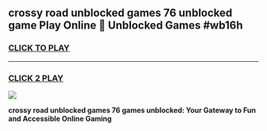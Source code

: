 
## crossy road unblocked games 76 unblocked game Play Online 👋 Unblocked Games #wb16h
<h3>
<a href="https://premium.freeplayer.one?title=crossy_road_unblocked_games_76&ref=21F">CLICK TO PLAY</a></h3>
<hr>

<h3>
<a href="https://premium.freeplayer.one?title=crossy_road_unblocked_games_76&ref=21F">CLICK 2 PLAY</a>
  
</h3>

<a href="https://premium.freeplayer.one?title=crossy_road_unblocked_games_76&ref=21F/"><img src="https://clearcache.store/games.png"></a>


**crossy road unblocked games 76 games unblocked: Your Gateway to Fun and Accessible Online Gaming**
